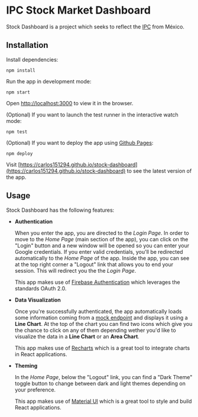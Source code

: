 # IPC Stock Market Dashboard

Stock Dashboard is a project which seeks to reflect the [IPC](https://www.eleconomista.es/diccionario-de-economia/indice-de-precios-y-cotizaciones-ipc) from México.

## Installation

Install dependencies:

    npm install

Run the app in development mode:
    
    npm start
    
Open [http://localhost:3000](http://localhost:3000) to view it in the browser.


(Optional) If you want to launch the test runner in the interactive watch mode:

    npm test

(Optional) If you want to deploy the app using [Github Pages](https://pages.github.com/):

    npm deploy
    
Visit [https://carlos151294.github.io/stock-dashboard](https://carlos151294.github.io/stock-dashboard) to see the latest version of the app.
    
## Usage

Stock Dashboard has the following features:

* **Authentication**

    When you enter the app, you are directed to the *Login Page*. In order to move to the *Home Page* (main section of the app), you can click on the "Login" button and a new window will be opened so you can enter your Google credentials. If you enter valid credentials, you'll be redirected automatically to the *Home Page* of the app.
    Inside the app, you can see at the top right corner a "Logout" link that allows you to end your session. This will redirect you the the *Login Page*.

    This app makes use of [Firebase Authentication](https://firebase.google.com/docs/auth) which leverages the standards OAuth 2.0.

* **Data Visualization**

    Once you're successfully authenticated, the app automatically loads some information coming from a [mock endpoint](https://run.mocky.io/v3/cc4c350b-1f11-42a0-a1aa-f8593eafeb1e) and displays it using a **Line Chart**. At the top of the chart you can find two icons which give you the chance to click on any of them depending wether you'd like to visualize the data in a **Line Chart** or an **Area Chart**.

    This app makes use of [Recharts](https://recharts.org/) which is a great tool to integrate charts in React applications.

* **Theming**

    In the *Home Page*, below the "Logout" link, you can find a "Dark Theme" toggle button to change between dark and light themes depending on your preference.
        
    This app makes use of [Material UI](https://material-ui.com/) which is a great tool to style and build React applications.
